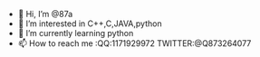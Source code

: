 - 👋 Hi, I’m @87a
- 👀 I’m interested in C++,C,JAVA,python
- 🌱 I’m currently learning python
- 📫 How to reach me :QQ:1171929972 TWITTER:@Q873264077

<!---
87a/87a is a ✨ special ✨ repository because its `README.md` (this file) appears on your GitHub profile.
You can click the Preview link to take a look at your changes.
--->
